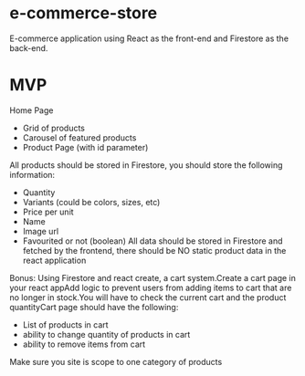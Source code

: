 # e-commerce-store

E-commerce application using React as the front-end and Firestore as the back-end.

# MVP

Home Page
- Grid of products
- Carousel of featured products
- Product Page (with id parameter)

All products should be stored in Firestore, you should store the following information:
- Quantity
- Variants (could be colors, sizes, etc)
- Price per unit
- Name
- Image url
- Favourited or not (boolean)
All data should be stored in Firestore and fetched by the frontend, there should be NO static product data in the react application

Bonus: 
Using Firestore and react create, a cart system.Create a cart page in your react appAdd logic to prevent users from adding items to cart that are no longer in stock.You will have to check the current cart and the product quantityCart page should have the following:

- List of products in cart
- ability to change quantity of products in cart
- ability to remove items from cart

Make sure you site is scope to one category of products



